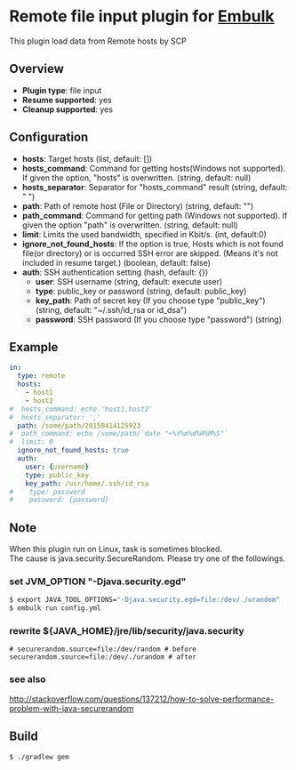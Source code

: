 # Remote file input plugin for [Embulk](https://github.com/embulk/embulk)

This plugin load data from Remote hosts by SCP

## Overview

* **Plugin type**: file input
* **Resume supported**: yes
* **Cleanup supported**: yes

## Configuration

- **hosts**: Target hosts (list, default: [])
- **hosts_command**: Command for getting hosts(Windows not supported). If given the option, "hosts" is overwritten. (string, default: null)
- **hosts_separator**: Separator for "hosts_command" result (string, default: " ")
- **path**: Path of remote host (File or Directory) (string, default: "")
- **path_command**: Command for getting path (Windows not supported). If given the option "path" is overwritten. (string, default: null)
- **limit**: Limits the used bandwidth, specified in Kbit/s. (int, default:0)
- **ignore_not_found_hosts**: If the option is true, Hosts which is not found file(or directory) or is occurred SSH error are skipped. (Means it's not included in resume target.) (boolean, default: false)
- **auth**: SSH authentication setting (hash, default: {})
    - **user**: SSH username (string, default: execute user)
    - **type**: public_key or password (string, default: public_key)
    - **key_path**: Path of secret key (If you choose type "public_key") (string, default: "~/.ssh/id_rsa or id_dsa")
    - **password**: SSH password (If you choose type "password") (string)

## Example

```yaml
in:
  type: remote
  hosts:
    - host1
    - host2
#  hosts_command: echo 'host1,host2'
#  hosts_separator: ','
  path: /some/path/20150414125923
#  path_command: echo /some/path/`date "+%Y%m%d%H%M%S"`
#  limit: 0
  ignore_not_found_hosts: true
  auth:
    user: {username}
    type: public_key
    key_path: /usr/home/.ssh/id_rsa
#    type: password
#    password: {password}
```

## Note
When this plugin run on Linux, task is sometimes blocked.  
The cause is java.security.SecureRandom. Please try one of the followings.

### set JVM_OPTION "-Djava.security.egd"

```bash
$ export JAVA_TOOL_OPTIONS="-Djava.security.egd=file:/dev/./urandom"
$ embulk run config.yml
```

### rewrite ${JAVA_HOME}/jre/lib/security/java.security

```
# securerandom.source=file:/dev/random # before
securerandom.source=file:/dev/./urandom # after
```

### see also

http://stackoverflow.com/questions/137212/how-to-solve-performance-problem-with-java-securerandom

## Build

```
$ ./gradlew gem
```
